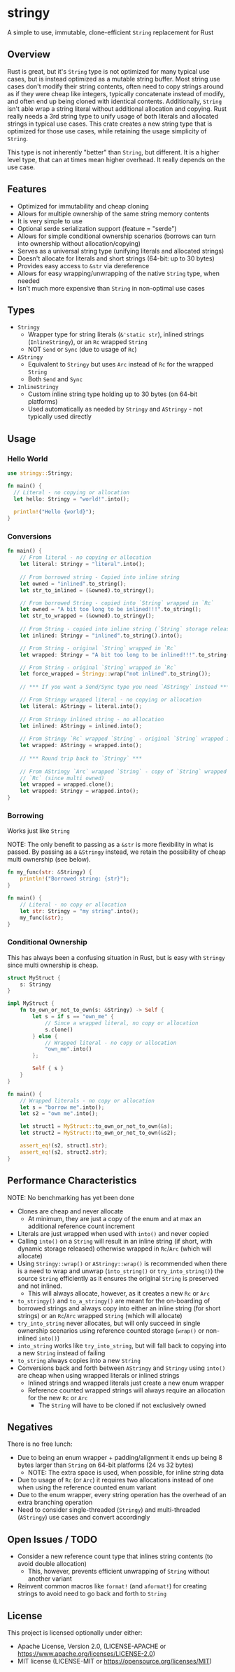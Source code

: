 # stringy

A simple to use, immutable, clone-efficient `String` replacement for Rust

## Overview

Rust is great, but it's `String` type is not optimized for many typical use
cases, but is instead optimized as a mutable string buffer. Most string use 
cases don't modify their string contents, often need to copy strings around 
as if they were cheap like integers, typically concatenate instead of modify, 
and often end up being cloned with identical contents. Additionally, 
`String` isn't able wrap a string literal without additional allocation and 
copying. Rust really needs a 3rd string type to unify usage of both literals 
and allocated strings in typical use cases. This crate creates a new string 
type that is optimized for those use cases, while retaining the usage 
simplicity of `String`.

This type is not inherently "better" than `String`, but different. It is a 
higher level type, that can at times mean higher overhead. It really 
depends on the use case.

## Features

* Optimized for immutability and cheap cloning
* Allows for multiple ownership of the same string memory contents
* It is very simple to use
* Optional serde serialization support (feature = "serde")
* Allows for simple conditional ownership scenarios (borrows can turn into 
  ownership without allocation/copying)
* Serves as a universal string type (unifying literals and allocated strings)
* Doesn't allocate for literals and short strings (64-bit: up to 30 bytes)
* Provides easy access to `&str` via dereference
* Allows for easy wrapping/unwrapping of the native `String` type, when needed
* Isn't much more expensive than `String` in non-optimal use cases

## Types

* `Stringy`
    * Wrapper type for string literals (`&'static str`), inlined strings 
      (`InlineStringy`), or an `Rc` wrapped `String` 
    * NOT `Send` or `Sync` (due to usage of `Rc`)
* `AStringy`
    * Equivalent to `Stringy` but uses `Arc` instead of `Rc` for the wrapped 
      `String`
    * Both `Send` and `Sync`
* `InlineStringy`
    * Custom inline string type holding up to 30 bytes (on 64-bit platforms)
    * Used automatically as needed by `Stringy` and `AStringy` - not typically 
      used directly

## Usage

### Hello World

```rust
use stringy::Stringy;

fn main() {
  // Literal - no copying or allocation
  let hello: Stringy = "world!".into();
  
  println!("Hello {world}");
}
```

### Conversions

```rust
fn main() {
    // From literal - no copying or allocation
    let literal: Stringy = "literal".into();
    
    // From borrowed string - Copied into inline string
    let owned = "inlined".to_string();
    let str_to_inlined = (&owned).to_stringy();

    // From borrowed String - copied into `String` wrapped in `Rc`
    let owned = "A bit too long to be inlined!!!".to_string();
    let str_to_wrapped = (&owned).to_stringy();
    
    // From String - copied into inline string (`String` storage released)
    let inlined: Stringy = "inlined".to_string().into();

    // From String - original `String` wrapped in `Rc`
    let wrapped: Stringy = "A bit too long to be inlined!!!".to_string().into();

    // From String - original `String` wrapped in `Rc`
    let force_wrapped = Stringy::wrap("not inlined".to_string());
    
    // *** If you want a Send/Sync type you need `AStringy` instead ***

    // From Stringy wrapped literal - no copying or allocation
    let literal: AStringy = literal.into();
    
    // From Stringy inlined string - no allocation
    let inlined: AStringy = inlined.into();
    
    // From Stringy `Rc` wrapped `String` - original `String` wrapped in `Arc`
    let wrapped: AStringy = wrapped.into();
    
    // *** Round trip back to `Stringy` ***
    
    // From AStringy `Arc` wrapped `String` - copy of `String` wrapped in 
    // `Rc` (since multi owned)
    let wrapped = wrapped.clone();
    let wrapped: Stringy = wrapped.into();
}
```

### Borrowing

Works just like `String`

NOTE: The only benefit to passing as a `&str` is more flexibility in what is 
passed. By passing as a `&Stringy` instead, we retain the possibility of cheap 
multi ownership (see below).

```rust
fn my_func(str: &Stringy) {
    println!("Borrowed string: {str}");
}

fn main() {
    // Literal - no copy or allocation
    let str: Stringy = "my string".into();
    my_func(&str);
}
```

### Conditional Ownership

This has always been a confusing situation in Rust, but is easy with `Stringy` 
since multi ownership is cheap.

```rust
struct MyStruct {
    s: Stringy
}

impl MyStruct {
    fn to_own_or_not_to_own(s: &Stringy) -> Self {
        let s = if s == "own_me" {
            // Since a wrapped literal, no copy or allocation
            s.clone()
        } else {
            // Wrapped literal - no copy or allocation
            "own_me".into()
        };

        Self { s }
    }
}

fn main() {
    // Wrapped literals - no copy or allocation
    let s = "borrow me".into();
    let s2 = "own me".into();

    let struct1 = MyStruct::to_own_or_not_to_own(&s);
    let struct2 = MyStruct::to_own_or_not_to_own(&s2);

    assert_eq!(s2, struct1.str);
    assert_eq!(s2, struct2.str);
}
```

## Performance Characteristics

NOTE: No benchmarking has yet been done

* Clones are cheap and never allocate
    * At minimum, they are just a copy of the enum and at max an additional 
      reference count increment
* Literals are just wrapped when used with `into()` and never copied
* Calling `into()` on a `String` will result in an inline string (if 
  short, with dynamic storage released) otherwise wrapped in `Rc`/`Arc` 
  (which will allocate)
* Using `Stringy::wrap()` or `AStringy::wrap()` is recommended when there is 
  a need to wrap and unwrap (`into_string()` or `try_into_string()`) the source 
  `String` efficiently as it ensures the original `String` is preserved and not 
  inlined.
    * This will always allocate, however, as it creates a new `Rc` or `Arc`
* `to_stringy()` and `to_a_stringy()` are meant for the on-boarding of borrowed 
  strings and always copy into either an inline string (for short strings) or 
  an `Rc`/`Arc` wrapped `String` (which will allocate)
* `try_into_string` never allocates, but will only succeed in single 
  ownership scenarios using reference counted storage (`wrap()` or non-inlined 
  `into()`)
* `into_string` works like `try_into_string`, but will fall back to 
  copying into a new `String` instead of failing
* `to_string` always copies into a new `String`
* Conversions back and forth between `AStringy` and `Stringy` using `into()` 
  are cheap when using wrapped literals or inlined strings
    * Inlined strings and wrapped literals just create a new enum wrapper
    * Reference counted wrapped strings will always require an allocation for 
      the  new `Rc` or `Arc`
        * The `String` will have to be cloned if not exclusively owned

## Negatives

There is no free lunch:

* Due to being an enum wrapper + padding/alignment it ends up being 8 bytes
  larger than `String` on 64-bit platforms (24 vs 32 bytes)
  * NOTE: The extra space is used, when possible, for inline string data
* Due to usage of `Rc` (or `Arc`) it requires two allocations instead of one
  when using the reference counted enum variant
* Due to the enum wrapper, every string operation has the overhead of an extra
  branching operation
* Need to consider single-threaded (`Stringy`) and multi-threaded (`AStringy`) 
  use cases and convert accordingly

## Open Issues / TODO

* Consider a new reference count type that inlines string contents (to avoid
  double allocation)
  * This, however, prevents efficient unwrapping of `String` without another
    variant
* Reinvent common macros like `format!` (and `aformat!`) for creating
  strings to avoid need to go back and forth to `String`

## License

This project is licensed optionally under either:

* Apache License, Version 2.0, (LICENSE-APACHE
  or https://www.apache.org/licenses/LICENSE-2.0)
* MIT license (LICENSE-MIT or https://opensource.org/licenses/MIT)
